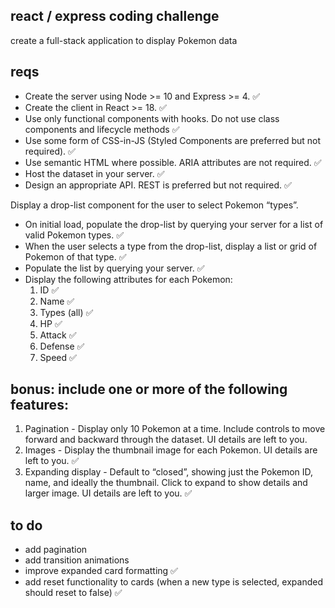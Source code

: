 ## react / express coding challenge

create a full-stack application to display Pokemon data

## reqs

- Create the server using Node >= 10 and Express >= 4. ✅
- Create the client in React >= 18. ✅
- Use only functional components with hooks. Do not use class components and lifecycle methods ✅
- Use some form of CSS-in-JS (Styled Components are preferred but not required). ✅
- Use semantic HTML where possible. ARIA attributes are not required. ✅
- Host the dataset in your server. ✅
- Design an appropriate API. REST is preferred but not required. ✅

Display a drop-list component for the user to select Pokemon “types”.

- On initial load, populate the drop-list by querying your server for a list of valid Pokemon types. ✅
- When the user selects a type from the drop-list, display a list or grid of Pokemon of that type. ✅
- Populate the list by querying your server. ✅
- Display the following attributes for each Pokemon:
  1.  ID ✅
  2.  Name ✅
  3.  Types (all) ✅
  4.  HP ✅
  5.  Attack ✅
  6.  Defense ✅
  7.  Speed ✅

## bonus: include one or more of the following features:

1. Pagination - Display only 10 Pokemon at a time. Include controls to move forward and backward through the dataset. UI details are left to you.
2. Images - Display the thumbnail image for each Pokemon. UI details are left to you. ✅
3. Expanding display - Default to “closed”, showing just the Pokemon ID, name, and ideally the thumbnail. Click to expand to show details and larger image. UI details are left to you. ✅

## to do

- add pagination
- add transition animations
- improve expanded card formatting ✅
- add reset functionality to cards (when a new type is selected, expanded should reset to false) ✅
